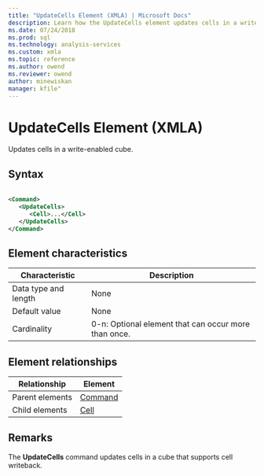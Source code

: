 ```yaml
---
title: "UpdateCells Element (XMLA) | Microsoft Docs"
description: Learn how the UpdateCells element updates cells in a write-enabled cube.
ms.date: 07/24/2018
ms.prod: sql
ms.technology: analysis-services
ms.custom: xmla
ms.topic: reference
ms.author: owend
ms.reviewer: owend
author: minewiskan
manager: kfile"
---
```

# UpdateCells Element (XMLA)

  Updates cells in a write-enabled cube.  
  
## Syntax  
  
```xml  
  
<Command>  
   <UpdateCells>  
      <Cell>...</Cell>  
   </UpdateCells>  
</Command>  
```  
  
## Element characteristics  
  
|Characteristic|Description|  
|--------------------|-----------------|  
|Data type and length|None|  
|Default value|None|  
|Cardinality|0-n: Optional element that can occur more than once.|  
  
## Element relationships  
  
|Relationship|Element|  
|------------------|-------------|  
|Parent elements|[Command](../xml-elements-properties/command-element-xmla.md)|  
|Child elements|[Cell](../xml-elements-properties/cell-element-xmla.md)|  
  
## Remarks  
 The **UpdateCells** command updates cells in a cube that supports cell writeback.  
